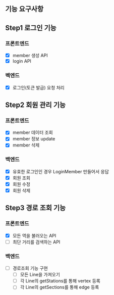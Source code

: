 ## 기능 요구사항

## Step1 로그인 기능

### 프론트엔드
- [x] member 생성 API
- [x] login API

### 벡엔드
- [x] 로그인(토큰 발급) 요청 처리

## Step2 회원 관리 기능

### 프론트엔드
- [x] member 데이터 조회
- [x] member 정보 update
- [x] member 삭제

### 백엔드
- [x] 유효한 로그인인 경우 LoginMember 만들어서 응답
- [x] 회원 조회
- [x] 회원 수정
- [x] 회원 삭제

## Step3 경로 조회 기능

### 프론트엔드
- [x] 모든 역을 불러오는 API
- [ ] 최단 거리를 검색하는 API

### 백엔드
- [ ] 경로조회 기능 구현
    - [ ] 모든 Line을 가져오기
    - [ ] 각 Line의 getStations를 통해 vertex 등록
    - [ ] 각 Line의 getSections를 통해 edge 등록
